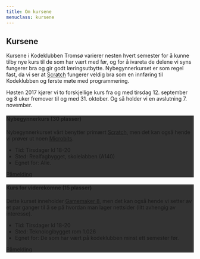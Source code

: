 ```yaml
---
title: Om kursene
menuclass: kursene
---
```

## Kursene

Kursene i Kodeklubben Tromsø varierer nesten hvert semester for å kunne tilby nye kurs til de som har vært med før,
og for å ivareta de delene vi syns fungerer bra og gir godt læringsutbytte. Nybegynnerkurset er som regel fast, da
vi ser at [Scratch](https://scratch.mit.edu) fungerer veldig bra som en innføring til Kodeklubben og første møte med programmering.

Høsten 2017 kjører vi to forskjellige kurs fra og med tirsdag 12. september og 8 uker fremover til og med 31. oktober. Og så holder vi en avslutning 7. november.

<div class="row">
    <div class="col-sm-6">
        <div class="card card-inverse" style="background-color: #333; border-color: #333;">
        <!-- img class="card-img-top" src="..." alt="Card image cap" -->
        <div class="card-block">
            <h4 class="card-title">Nybegynnerkurs (30 plasser)</h4>
            <p class="card-text">
            Nybegynnerkurset vårt benytter primært <a href="https://scratch.mit.edu">Scratch</a>, men det kan også hende vi prøver ut noen <a href="http://microbit.org">Microbits</a>.
            </p>
            <ul class="list-group list-group-flush">
            <li class="list-group-item">Tid: Tirsdager kl 18-20</li>
            <li class="list-group-item">Sted: Realfagbygget, skolelabben (A140)</li>
            <li class="list-group-item">Egnet for: Alle.</li>
            </ul>
            <a href="https://goo.gl/forms/OalBXQHjUKZzOqIi2" target="_blank" class="btn btn-primary">Påmelding</a>
        </div>
        </div>
    </div>
    <div class="col-sm-6">
        <div class="card card-inverse" style="background-color: #333; border-color: #333;">
        <!-- img class="card-img-top" src="..." alt="Card image cap" -->
        <div class="card-block">
            <h4 class="card-title">Kurs for viderekomne (15 plasser)</h4>
            <p class="card-text">
            Dette kurset inneholder <a href="http://www.gamemaker8.com/">Gamemaker 8</a>, men det kan også hende vi setter av et par ganger til å se på hvordan man lager nettsider (litt avhengig av interesse).
            </p>
            <ul class="list-group list-group-flush">
            <li class="list-group-item">Tid: Tirsdager kl 18-20</li>
            <li class="list-group-item">Sted: Teknologibygget rom 1.026</li>
            <li class="list-group-item">Egnet for: De som har vært på kodeklubben minst ett semester før.</li>
            </ul>
            <a href="https://goo.gl/forms/PY8HlC8SqbaSTnSG2" target="_blank" class="btn btn-primary">Påmelding</a>
        </div>
        </div>
    </div>
</div>

